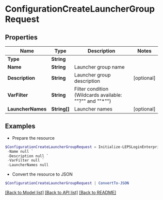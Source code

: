 # ConfigurationCreateLauncherGroupRequest
## Properties

Name | Type | Description | Notes
------------ | ------------- | ------------- | -------------
**Type** | **String** |  | 
**Name** | **String** | Launcher group name | 
**Description** | **String** | Launcher group description | [optional] 
**VarFilter** | **String** | Filter condition (Wildcards available: &quot;&quot;?&quot;&quot; and &quot;&quot;*&quot;&quot;) | 
**LauncherNames** | **String[]** | Launcher names | [optional] 

## Examples

- Prepare the resource
```powershell
$ConfigurationCreateLauncherGroupRequest = Initialize-LEPSLoginEnterpriseConfigurationCreateLauncherGroupRequest  -Type null `
 -Name null `
 -Description null `
 -VarFilter null `
 -LauncherNames null
```

- Convert the resource to JSON
```powershell
$ConfigurationCreateLauncherGroupRequest | ConvertTo-JSON
```

[[Back to Model list]](../README.md#documentation-for-models) [[Back to API list]](../README.md#documentation-for-api-endpoints) [[Back to README]](../README.md)

